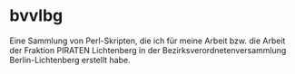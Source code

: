 bvvlbg
======

Eine Sammlung von Perl-Skripten, die ich für meine Arbeit bzw. die Arbeit der Fraktion PIRATEN Lichtenberg in der Bezirksverordnetenversammlung Berlin-Lichtenberg erstellt habe.